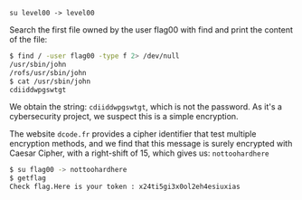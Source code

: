`su level00 -> level00`

Search the first file owned by the user flag00 with find and print the content of the file:

```bash
$ find / -user flag00 -type f 2> /dev/null
/usr/sbin/john
/rofs/usr/sbin/john
$ cat /usr/sbin/john
cdiiddwpgswtgt
```

We obtain the string: `cdiiddwpgswtgt`, which is not the password. As it's a cybersecurity project, we suspect this is a simple encryption.

The website `dcode.fr` provides a cipher identifier that test multiple encryption methods, and we find that this message is surely encrypted with Caesar Cipher, with a right-shift of 15, which gives us: `nottoohardhere`

```bash
$ su flag00 -> nottoohardhere
$ getflag
Check flag.Here is your token : x24ti5gi3x0ol2eh4esiuxias
```